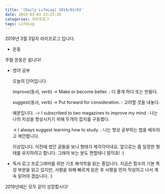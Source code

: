 ```yaml
---
title: '[Daily LifeLog] 2019/03/03'
date: 2019-03-03 23:23:35
categories: 라이프로그
tags: LifeLog
---
```


2019년 3월 3일자 라이프로그 입니다.

- 운동

주말 운동은 쉽니다!

- 영어 공부

  오늘의 단어입니다.
  
  improve(동사, verb)
	-> Make or become better.
	: 더 좋게 하다 또는 만들다.

	suggest(동사, verb)
	-> Put forward for consideration.
	: 고려할 것을 내놓다.

	예문입니다.
	-> I subscribed to two magazines to improve my mind
	: 나는 나의 지성을 향상시키기 위해 두개의 잡지를 구동했다.

	-> I always suggest learning how to study.
	: 나는 항상 공부하는 법을 배우라고 제안합니다.

	이상입니다.
	이전에 썼던 글들을 보니 형태가 제각각이네요.
	앞으로는 좀 일정한 형태를 유지하려고 합니다.
	그래야 보는 분도 편할테니 말이죠! :)

- 독서 로그
	프로그래머를 위한 기초 해석학을 읽는 중입니다.
	지금은 함수의 기본 특성 부분을 읽고 있지만,
	서평을 위해 빠르게 읽은 후 서평을 먼저 작성하고 나서 계속 읽어야 겠습니다. :)

2019년에는 모두 같이 성장합시다!
